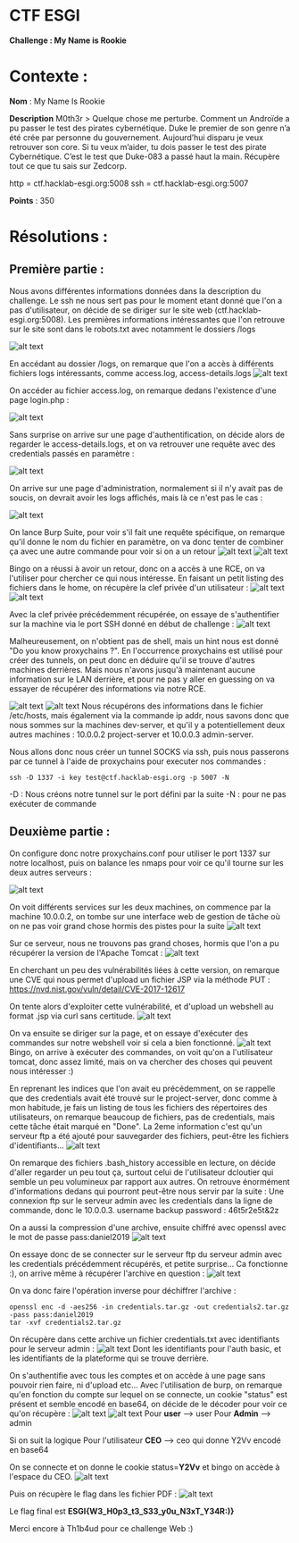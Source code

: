 # CTF  ESGI
**Challenge : My Name is Rookie**
# Contexte :
**Nom** : My Name Is Rookie

**Description** M0th3r > Quelque chose me perturbe. Comment un Androïde a pu passer le test des pirates cybernétique. Duke le premier de son genre n’a été crée par personne du gouvernement. Aujourd’hui disparu je veux retrouver son core. Si tu veux m’aider, tu dois passer le test des pirate Cybernétique. C’est le test que Duke-083 a passé haut la main. Récupère tout ce que tu sais sur Zedcorp.

http = ctf.hacklab-esgi.org:5008 ssh = ctf.hacklab-esgi.org:5007

**Points** : 350

# Résolutions :
## Première partie :

Nous avons différentes informations données dans la description du challenge. Le ssh ne nous sert pas pour le moment etant donné que l'on a pas d'utilisateur, on décide de se diriger sur le site web (ctf.hacklab-esgi.org:5008).
Les premières informations intéressantes que l'on retrouve sur le site sont dans le robots.txt avec notamment le dossiers /logs

![alt text](https://github.com/ishusoka/CTF_ESGI/blob/master/Images/web1.png "robots.png")

En accédant au dossier /logs, on remarque que l'on a accès à différents fichiers logs intéressants, comme access.log, access-details.logs
![alt text](https://github.com/ishusoka/CTF_ESGI/blob/master/Images/logs.PNG "logs.png")

On accéder au fichier access.log, on remarque dedans l'existence d'une page login.php :

![alt text](https://github.com/ishusoka/CTF_ESGI/blob/master/Images/web2.png "web2.png")

Sans surprise on arrive sur une page d'authentification, on décide alors de regarder le access-details.logs, et on va retrouver une requête avec des credentials passés en paramètre :

![alt text](https://github.com/ishusoka/CTF_ESGI/blob/master/Images/web3.png "web3.png")

On arrive sur une page d'administration, normalement si il n'y avait pas de soucis, on devrait avoir les logs affichés, mais là ce n'est pas le cas :

![alt text](https://github.com/ishusoka/CTF_ESGI/blob/master/Images/log2.PNG "log2.png")

On lance Burp Suite, pour voir s'il fait une requête spécifique, on remarque qu'il donne le nom du fichier en paramètre, on va donc tenter de combiner ça avec une autre commande pour voir si on a un retour
![alt text](https://github.com/ishusoka/CTF_ESGI/blob/master/Images/web4.png "web4.png")
![alt text](https://github.com/ishusoka/CTF_ESGI/blob/master/Images/web5.png "web5.png")

Bingo on a réussi à avoir un retour, donc on a accès à une RCE, on va l'utiliser pour chercher ce qui nous intéresse. 
En faisant un petit listing des fichiers dans le home, on récupère la clef privée d'un utilisateur :
![alt text](https://github.com/ishusoka/CTF_ESGI/blob/master/Images/web8.png "web8.png")
![alt text](https://github.com/ishusoka/CTF_ESGI/blob/master/Images/web10.png "web10.png")

Avec la clef privée précédemment récupérée, on essaye de s'authentifier sur la machine via le port SSH donné en début de challenge :
![alt text](https://github.com/ishusoka/CTF_ESGI/blob/master/Images/web11.png "web11.png")

Malheureusement, on n'obtient pas de shell, mais un hint nous est donné "Do you know proxychains ?".
En l'occurrence proxychains est utilisé pour créer des tunnels, on peut donc en déduire qu'il se trouve d'autres machines derrières.
Mais nous n'avons jusqu'à maintenant aucune information sur le LAN derrière, et pour ne pas y aller en guessing on va essayer de récupérer des informations via notre RCE. 

![alt text](https://github.com/ishusoka/CTF_ESGI/blob/master/Images/web13.png "web13.png")
![alt text](https://github.com/ishusoka/CTF_ESGI/blob/master/Images/web15.png "web15.png")
Nous récupérons des informations dans le fichier /etc/hosts, mais également via la commande ip addr, nous savons donc que nous sommes sur la machines dev-server, et qu'il y a potentiellement deux autres machines :
10.0.0.2 project-server et 10.0.0.3 admin-server.

Nous allons donc nous créer un tunnel SOCKS via ssh, puis nous passerons par ce tunnel à l'aide de proxychains pour executer nos commandes :
```shell:
ssh -D 1337 -i key test@ctf.hacklab-esgi.org -p 5007 -N
```
-D : Nous créons notre tunnel sur le port défini par la suite
-N : pour ne pas exécuter de commande


## Deuxième partie :

On configure donc notre proxychains.conf pour utiliser le port 1337 sur notre localhost, puis on balance les nmaps pour voir ce qu'il tourne sur les deux autres serveurs :

![alt text](https://github.com/ishusoka/CTF_ESGI/blob/master/Images/nmap.png "nmap.png")

On voit différents services sur les deux machines, on commence par la machine 10.0.0.2, on tombe sur une interface web de gestion de tâche où on ne pas voir grand chose hormis des pistes pour la suite
![alt text](https://github.com/ishusoka/CTF_ESGI/blob/master/Images/web21.png "web21.png")

Sur ce serveur, nous ne trouvons pas grand choses, hormis que l'on a pu récupérer la version de l'Apache Tomcat :
![alt text](https://github.com/ishusoka/CTF_ESGI/blob/master/Images/web22.png "web22.png")

En cherchant un peu des vulnérabilités liées à cette version, on remarque une CVE qui nous permet d'upload un fichier JSP via la méthode PUT :
https://nvd.nist.gov/vuln/detail/CVE-2017-12617

On tente alors d'exploiter cette vulnérabilité, et d'upload un webshell au format .jsp via curl sans certitude.
![alt text](https://github.com/ishusoka/CTF_ESGI/blob/master/Images/web24.png "web24.png")

On va ensuite se diriger sur la page, et on essaye d'exécuter des commandes sur notre webshell voir si cela a bien fonctionné.
![alt text](https://github.com/ishusoka/CTF_ESGI/blob/master/Images/web25.png "web25.png")
Bingo, on arrive à exécuter des commandes, on voit qu'on a l'utilisateur tomcat, donc assez limité, mais on va chercher des choses qui peuvent nous intéresser :)

En reprenant les indices que l'on avait eu précédemment, on se rappelle que des credentials avait été trouvé sur le project-server, donc comme à mon habitude, je fais un listing de tous les fichiers des répertoires des utilisateurs, on remarque beaucoup de fichiers, pas de credentials, mais cette tâche était marqué en "Done".
La 2eme information c'est qu'un serveur ftp a été ajouté pour sauvegarder des fichiers, peut-être les fichiers d'identifiants...
![alt text](https://github.com/ishusoka/CTF_ESGI/blob/master/Images/web27.png "web27.png")

On remarque des fichiers .bash_history accessible en lecture, on décide d'aller regarder un peu tout ça, surtout celui de l'utilisateur dcloutier qui semble un peu volumineux par rapport aux autres.
On retrouve énormément d'informations dedans qui pourront peut-être nous servir par la suite :
Une connexion ftp sur le serveur admin avec les credentials dans la ligne de commande, donc le 10.0.0.3.
username backup
password : 46t5r2e5t&2z

On a aussi la compression d'une archive, ensuite chiffré avec openssl avec le mot de passe pass:daniel2019
![alt text](https://github.com/ishusoka/CTF_ESGI/blob/master/Images/web28.png "web28.png")

On essaye donc de se connecter sur le serveur ftp du serveur admin avec les credentials précédemment récupérés, et petite surprise...
Ca fonctionne :), on arrive même à récupérer l'archive en question :
![alt text](https://github.com/ishusoka/CTF_ESGI/blob/master/Images/web29.png "web29.png")

On va donc faire l'opération inverse pour déchiffrer l'archive :
```shell:
openssl enc -d -aes256 -in credentials.tar.gz -out credentials2.tar.gz -pass pass:daniel2019
tar -xvf credentials2.tar.gz
```
On récupère dans cette archive un fichier credentials.txt avec identifiants pour le serveur admin :
![alt text](https://github.com/ishusoka/CTF_ESGI/blob/master/Images/web30.png "web30.png")
Dont les identifiants pour l'auth basic, et les identifiants de la plateforme qui se trouve derrière.

On s'authentifie avec tous les comptes et on accède à une page sans pouvoir rien faire, ni d'upload etc...
Avec l'utilisation de burp, on remarque qu'en fonction du compte sur lequel on se connecte, un cookie "status" est présent et semble encodé en base64, on décide de le décoder pour voir ce qu'on récupère :
![alt text](https://github.com/ishusoka/CTF_ESGI/blob/master/Images/cookie1.png "cookie1")
![alt text](https://github.com/ishusoka/CTF_ESGI/blob/master/Images/cookie2.png "cookie2")
Pour **user** --> user
Pour **Admin** --> admin

Si on suit la logique
Pour l'utilisateur **CEO** --> ceo qui donne Y2Vv encodé en base64

On se connecte et on donne le cookie status=**Y2Vv** et bingo on accède à l'espace du CEO.
![alt text](https://github.com/ishusoka/CTF_ESGI/blob/master/Images/web36.png "web36.png")

Puis on récupère le flag dans les fichier PDF :
![alt text](https://github.com/ishusoka/CTF_ESGI/blob/master/Images/web37.png "web37.png")

Le flag final est **ESGI{W3_H0p3_t3_S33_y0u_N3xT_Y34R:)}**

Merci encore à Th1b4ud pour ce challenge Web :)
